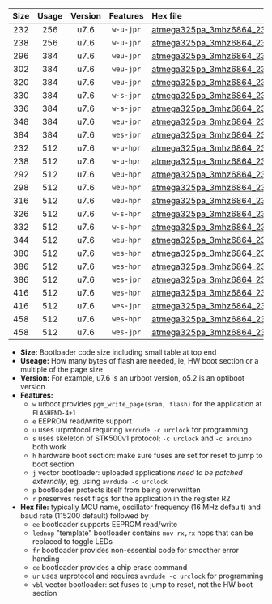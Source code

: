 |Size|Usage|Version|Features|Hex file|
|:-:|:-:|:-:|:-:|:--|
|232|256|u7.6|`w-u-jpr`|[atmega325pa_3mhz6864_230400bps_ur_vbl.hex](https://raw.githubusercontent.com/stefanrueger/urboot/main/bootloaders/atmega325pa/fcpu_3mhz6864/230400_bps/atmega325pa_3mhz6864_230400bps_ur_vbl.hex)|
|238|256|u7.6|`w-u-jpr`|[atmega325pa_3mhz6864_230400bps_lednop_ur_vbl.hex](https://raw.githubusercontent.com/stefanrueger/urboot/main/bootloaders/atmega325pa/fcpu_3mhz6864/230400_bps/atmega325pa_3mhz6864_230400bps_lednop_ur_vbl.hex)|
|296|384|u7.6|`weu-jpr`|[atmega325pa_3mhz6864_230400bps_ee_ur_vbl.hex](https://raw.githubusercontent.com/stefanrueger/urboot/main/bootloaders/atmega325pa/fcpu_3mhz6864/230400_bps/atmega325pa_3mhz6864_230400bps_ee_ur_vbl.hex)|
|302|384|u7.6|`weu-jpr`|[atmega325pa_3mhz6864_230400bps_ee_lednop_ur_vbl.hex](https://raw.githubusercontent.com/stefanrueger/urboot/main/bootloaders/atmega325pa/fcpu_3mhz6864/230400_bps/atmega325pa_3mhz6864_230400bps_ee_lednop_ur_vbl.hex)|
|320|384|u7.6|`weu-jpr`|[atmega325pa_3mhz6864_230400bps_ee_lednop_fr_ur_vbl.hex](https://raw.githubusercontent.com/stefanrueger/urboot/main/bootloaders/atmega325pa/fcpu_3mhz6864/230400_bps/atmega325pa_3mhz6864_230400bps_ee_lednop_fr_ur_vbl.hex)|
|330|384|u7.6|`w-s-jpr`|[atmega325pa_3mhz6864_230400bps_vbl.hex](https://raw.githubusercontent.com/stefanrueger/urboot/main/bootloaders/atmega325pa/fcpu_3mhz6864/230400_bps/atmega325pa_3mhz6864_230400bps_vbl.hex)|
|336|384|u7.6|`w-s-jpr`|[atmega325pa_3mhz6864_230400bps_lednop_vbl.hex](https://raw.githubusercontent.com/stefanrueger/urboot/main/bootloaders/atmega325pa/fcpu_3mhz6864/230400_bps/atmega325pa_3mhz6864_230400bps_lednop_vbl.hex)|
|348|384|u7.6|`weu-jpr`|[atmega325pa_3mhz6864_230400bps_ee_lednop_fr_ce_ur_vbl.hex](https://raw.githubusercontent.com/stefanrueger/urboot/main/bootloaders/atmega325pa/fcpu_3mhz6864/230400_bps/atmega325pa_3mhz6864_230400bps_ee_lednop_fr_ce_ur_vbl.hex)|
|384|384|u7.6|`wes-jpr`|[atmega325pa_3mhz6864_230400bps_ee_vbl.hex](https://raw.githubusercontent.com/stefanrueger/urboot/main/bootloaders/atmega325pa/fcpu_3mhz6864/230400_bps/atmega325pa_3mhz6864_230400bps_ee_vbl.hex)|
|232|512|u7.6|`w-u-hpr`|[atmega325pa_3mhz6864_230400bps_ur.hex](https://raw.githubusercontent.com/stefanrueger/urboot/main/bootloaders/atmega325pa/fcpu_3mhz6864/230400_bps/atmega325pa_3mhz6864_230400bps_ur.hex)|
|238|512|u7.6|`w-u-hpr`|[atmega325pa_3mhz6864_230400bps_lednop_ur.hex](https://raw.githubusercontent.com/stefanrueger/urboot/main/bootloaders/atmega325pa/fcpu_3mhz6864/230400_bps/atmega325pa_3mhz6864_230400bps_lednop_ur.hex)|
|292|512|u7.6|`weu-hpr`|[atmega325pa_3mhz6864_230400bps_ee_ur.hex](https://raw.githubusercontent.com/stefanrueger/urboot/main/bootloaders/atmega325pa/fcpu_3mhz6864/230400_bps/atmega325pa_3mhz6864_230400bps_ee_ur.hex)|
|298|512|u7.6|`weu-hpr`|[atmega325pa_3mhz6864_230400bps_ee_lednop_ur.hex](https://raw.githubusercontent.com/stefanrueger/urboot/main/bootloaders/atmega325pa/fcpu_3mhz6864/230400_bps/atmega325pa_3mhz6864_230400bps_ee_lednop_ur.hex)|
|316|512|u7.6|`weu-hpr`|[atmega325pa_3mhz6864_230400bps_ee_lednop_fr_ur.hex](https://raw.githubusercontent.com/stefanrueger/urboot/main/bootloaders/atmega325pa/fcpu_3mhz6864/230400_bps/atmega325pa_3mhz6864_230400bps_ee_lednop_fr_ur.hex)|
|326|512|u7.6|`w-s-hpr`|[atmega325pa_3mhz6864_230400bps.hex](https://raw.githubusercontent.com/stefanrueger/urboot/main/bootloaders/atmega325pa/fcpu_3mhz6864/230400_bps/atmega325pa_3mhz6864_230400bps.hex)|
|332|512|u7.6|`w-s-hpr`|[atmega325pa_3mhz6864_230400bps_lednop.hex](https://raw.githubusercontent.com/stefanrueger/urboot/main/bootloaders/atmega325pa/fcpu_3mhz6864/230400_bps/atmega325pa_3mhz6864_230400bps_lednop.hex)|
|344|512|u7.6|`weu-hpr`|[atmega325pa_3mhz6864_230400bps_ee_lednop_fr_ce_ur.hex](https://raw.githubusercontent.com/stefanrueger/urboot/main/bootloaders/atmega325pa/fcpu_3mhz6864/230400_bps/atmega325pa_3mhz6864_230400bps_ee_lednop_fr_ce_ur.hex)|
|380|512|u7.6|`wes-hpr`|[atmega325pa_3mhz6864_230400bps_ee.hex](https://raw.githubusercontent.com/stefanrueger/urboot/main/bootloaders/atmega325pa/fcpu_3mhz6864/230400_bps/atmega325pa_3mhz6864_230400bps_ee.hex)|
|386|512|u7.6|`wes-hpr`|[atmega325pa_3mhz6864_230400bps_ee_lednop.hex](https://raw.githubusercontent.com/stefanrueger/urboot/main/bootloaders/atmega325pa/fcpu_3mhz6864/230400_bps/atmega325pa_3mhz6864_230400bps_ee_lednop.hex)|
|386|512|u7.6|`wes-jpr`|[atmega325pa_3mhz6864_230400bps_ee_lednop_vbl.hex](https://raw.githubusercontent.com/stefanrueger/urboot/main/bootloaders/atmega325pa/fcpu_3mhz6864/230400_bps/atmega325pa_3mhz6864_230400bps_ee_lednop_vbl.hex)|
|416|512|u7.6|`wes-hpr`|[atmega325pa_3mhz6864_230400bps_ee_lednop_fr.hex](https://raw.githubusercontent.com/stefanrueger/urboot/main/bootloaders/atmega325pa/fcpu_3mhz6864/230400_bps/atmega325pa_3mhz6864_230400bps_ee_lednop_fr.hex)|
|416|512|u7.6|`wes-jpr`|[atmega325pa_3mhz6864_230400bps_ee_lednop_fr_vbl.hex](https://raw.githubusercontent.com/stefanrueger/urboot/main/bootloaders/atmega325pa/fcpu_3mhz6864/230400_bps/atmega325pa_3mhz6864_230400bps_ee_lednop_fr_vbl.hex)|
|458|512|u7.6|`wes-hpr`|[atmega325pa_3mhz6864_230400bps_ee_lednop_fr_ce.hex](https://raw.githubusercontent.com/stefanrueger/urboot/main/bootloaders/atmega325pa/fcpu_3mhz6864/230400_bps/atmega325pa_3mhz6864_230400bps_ee_lednop_fr_ce.hex)|
|458|512|u7.6|`wes-jpr`|[atmega325pa_3mhz6864_230400bps_ee_lednop_fr_ce_vbl.hex](https://raw.githubusercontent.com/stefanrueger/urboot/main/bootloaders/atmega325pa/fcpu_3mhz6864/230400_bps/atmega325pa_3mhz6864_230400bps_ee_lednop_fr_ce_vbl.hex)|

- **Size:** Bootloader code size including small table at top end
- **Useage:** How many bytes of flash are needed, ie, HW boot section or a multiple of the page size
- **Version:** For example, u7.6 is an urboot version, o5.2 is an optiboot version
- **Features:**
  + `w` urboot provides `pgm_write_page(sram, flash)` for the application at `FLASHEND-4+1`
  + `e` EEPROM read/write support
  + `u` uses urprotocol requiring `avrdude -c urclock` for programming
  + `s` uses skeleton of STK500v1 protocol; `-c urclock` and `-c arduino` both work
  + `h` hardware boot section: make sure fuses are set for reset to jump to boot section
  + `j` vector bootloader: uploaded applications *need to be patched externally*, eg, using `avrdude -c urclock`
  + `p` bootloader protects itself from being overwritten
  + `r` preserves reset flags for the application in the register R2
- **Hex file:** typically MCU name, oscillator frequency (16 MHz default) and baud rate (115200 default) followed by
  + `ee` bootloader supports EEPROM read/write
  + `lednop` "template" bootloader contains `mov rx,rx` nops that can be replaced to toggle LEDs
  + `fr` bootloader provides non-essential code for smoother error handing
  + `ce` bootloader provides a chip erase command
  + `ur` uses urprotocol and requires `avrdude -c urclock` for programming
  + `vbl` vector bootloader: set fuses to jump to reset, not the HW boot section
